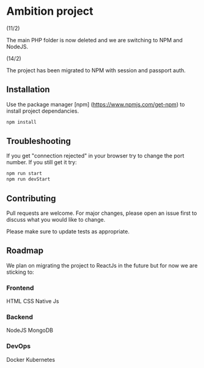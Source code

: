 # Ambition project

(11/2)

The main PHP folder is now deleted and we are switching to NPM and NodeJS.

(14/2)

The project has been migrated to NPM with session and passport auth.

## Installation

Use the package manager [npm] (<https://www.npmjs.com/get-npm>) to install project dependancies.

```bash
npm install
```

## Troubleshooting

If you get "connection rejected" in your browser try to change the port number.
If you still get it try:

```bash
npm run start
npm run devStart
```

## Contributing

Pull requests are welcome. For major changes, please open an issue first to discuss what you would like to change.

Please make sure to update tests as appropriate.

## Roadmap

We plan on migrating the project to ReactJs in the future but for now we are sticking to:

### Frontend

HTML
CSS
Native Js

### Backend

NodeJS
MongoDB

### DevOps

Docker
Kubernetes
